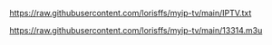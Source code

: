 

https://raw.githubusercontent.com/lorisffs/myip-tv/main/IPTV.txt

https://raw.githubusercontent.com/lorisffs/myip-tv/main/13314.m3u
